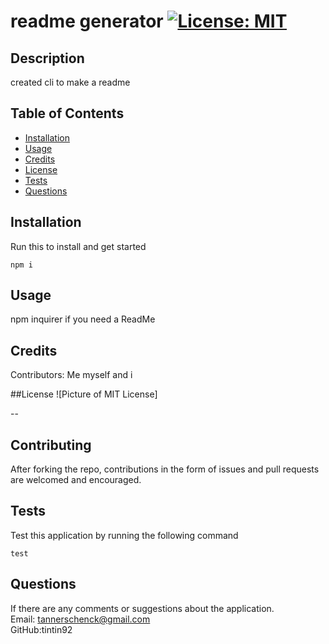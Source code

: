 # readme generator [![License: MIT](https://img.shields.io/badge/License-MIT-yellow.svg)](https://opensource.org/licenses/MIT)

  ## Description
  created cli to make a readme
  
  ## Table of Contents
  
  * [Installation](#installation)
  * [Usage](#usage)
  * [Credits](#credit)
  * [License](#license)
  * [Tests](#test)
  * [Questions](#questions) 

  ## Installation
  Run this to install and get started
  <pre><code>npm i </code></pre>


  ## Usage 
  npm inquirer if you need a ReadMe 

  ## Credits
  Contributors: Me myself and i

  ##License
  ![Picture of MIT License]

  --

  ## Contributing
  After forking the repo, contributions in the form of issues and pull requests are welcomed and encouraged. 

  ## Tests
  Test this application by running the following command
    <pre><code>test</code></pre>

  ## Questions
  If there are any comments or suggestions about the application. 
  <br>
    Email: tannerschenck@gmail.com
  <br>
    GitHub:tintin92
  